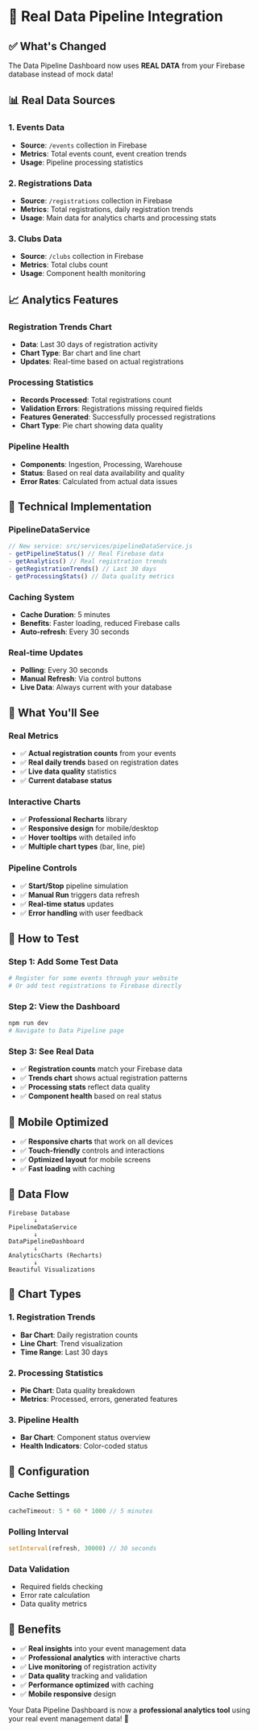 # 🚀 Real Data Pipeline Integration

## ✅ **What's Changed**

The Data Pipeline Dashboard now uses **REAL DATA** from your Firebase database instead of mock data!

## 📊 **Real Data Sources**

### **1. Events Data**
- **Source**: `/events` collection in Firebase
- **Metrics**: Total events count, event creation trends
- **Usage**: Pipeline processing statistics

### **2. Registrations Data**
- **Source**: `/registrations` collection in Firebase  
- **Metrics**: Total registrations, daily registration trends
- **Usage**: Main data for analytics charts and processing stats

### **3. Clubs Data**
- **Source**: `/clubs` collection in Firebase
- **Metrics**: Total clubs count
- **Usage**: Component health monitoring

## 📈 **Analytics Features**

### **Registration Trends Chart**
- **Data**: Last 30 days of registration activity
- **Chart Type**: Bar chart and line chart
- **Updates**: Real-time based on actual registrations

### **Processing Statistics**
- **Records Processed**: Total registrations count
- **Validation Errors**: Registrations missing required fields
- **Features Generated**: Successfully processed registrations
- **Chart Type**: Pie chart showing data quality

### **Pipeline Health**
- **Components**: Ingestion, Processing, Warehouse
- **Status**: Based on real data availability and quality
- **Error Rates**: Calculated from actual data issues

## 🔧 **Technical Implementation**

### **PipelineDataService**
```javascript
// New service: src/services/pipelineDataService.js
- getPipelineStatus() // Real Firebase data
- getAnalytics() // Real registration trends
- getRegistrationTrends() // Last 30 days
- getProcessingStats() // Data quality metrics
```

### **Caching System**
- **Cache Duration**: 5 minutes
- **Benefits**: Faster loading, reduced Firebase calls
- **Auto-refresh**: Every 30 seconds

### **Real-time Updates**
- **Polling**: Every 30 seconds
- **Manual Refresh**: Via control buttons
- **Live Data**: Always current with your database

## 🎯 **What You'll See**

### **Real Metrics**
- ✅ **Actual registration counts** from your events
- ✅ **Real daily trends** based on registration dates
- ✅ **Live data quality** statistics
- ✅ **Current database status**

### **Interactive Charts**
- ✅ **Professional Recharts** library
- ✅ **Responsive design** for mobile/desktop
- ✅ **Hover tooltips** with detailed info
- ✅ **Multiple chart types** (bar, line, pie)

### **Pipeline Controls**
- ✅ **Start/Stop** pipeline simulation
- ✅ **Manual Run** triggers data refresh
- ✅ **Real-time status** updates
- ✅ **Error handling** with user feedback

## 🚀 **How to Test**

### **Step 1: Add Some Test Data**
```bash
# Register for some events through your website
# Or add test registrations to Firebase directly
```

### **Step 2: View the Dashboard**
```bash
npm run dev
# Navigate to Data Pipeline page
```

### **Step 3: See Real Data**
- ✅ **Registration counts** match your Firebase data
- ✅ **Trends chart** shows actual registration patterns
- ✅ **Processing stats** reflect data quality
- ✅ **Component health** based on real status

## 📱 **Mobile Optimized**

- ✅ **Responsive charts** that work on all devices
- ✅ **Touch-friendly** controls and interactions
- ✅ **Optimized layout** for mobile screens
- ✅ **Fast loading** with caching

## 🔄 **Data Flow**

```
Firebase Database
       ↓
PipelineDataService
       ↓
DataPipelineDashboard
       ↓
AnalyticsCharts (Recharts)
       ↓
Beautiful Visualizations
```

## 🎨 **Chart Types**

### **1. Registration Trends**
- **Bar Chart**: Daily registration counts
- **Line Chart**: Trend visualization
- **Time Range**: Last 30 days

### **2. Processing Statistics**
- **Pie Chart**: Data quality breakdown
- **Metrics**: Processed, errors, generated features

### **3. Pipeline Health**
- **Bar Chart**: Component status overview
- **Health Indicators**: Color-coded status

## 🔧 **Configuration**

### **Cache Settings**
```javascript
cacheTimeout: 5 * 60 * 1000 // 5 minutes
```

### **Polling Interval**
```javascript
setInterval(refresh, 30000) // 30 seconds
```

### **Data Validation**
- Required fields checking
- Error rate calculation
- Data quality metrics

## 🎉 **Benefits**

- ✅ **Real insights** into your event management data
- ✅ **Professional analytics** with interactive charts
- ✅ **Live monitoring** of registration activity
- ✅ **Data quality** tracking and validation
- ✅ **Performance optimized** with caching
- ✅ **Mobile responsive** design

Your Data Pipeline Dashboard is now a **professional analytics tool** using your real event management data! 🚀
